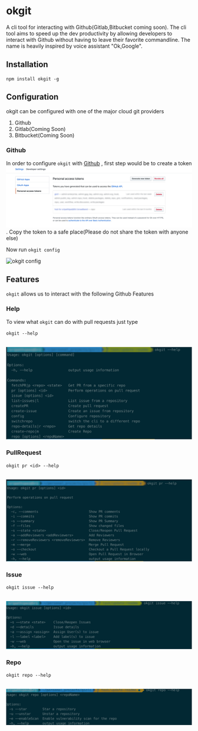# okgit
A cli tool for interacting with Github(Gitlab,Bitbucket coming soon). The cli tool aims to speed up the dev productivity by allowing developers to interact with Github without having to leave their favorite commandline. The name is heavily inspired by voice assistant "Ok,Google".

## Installation
```
npm install okgit -g
```

## Configuration
okgit can be configured with one of the major cloud git providers
1. Github
2. Gitlab(Coming Soon)
3. Bitbucket(Coming Soon)

### Github
In order to configure `okgit` with [Github](https://github.com/) , first step would be to create a token
![Github Token](./assets/github-personal-token.png). Copy the token to a safe place(Please do not share the token with anyone else)

Now run `okgit config`

![okgit config](./assets/okgit-config.gif)



## Features
`okgit` allows us to interact with the following Github Features
### Help
To view what ``okgit`` can do with pull requests just type 

````commandline
okgit --help
 
````
![Command Usage](./assets/okgit-help.png)
### PullRequest

````commandline
okgit pr <id> --help
 
````
![PR](./assets/okgit-pr.png)

### Issue

````commandline
okgit issue --help
 
````
![ISSUE](./assets/okgit-issue.png)

### Repo

````commandline
okgit repo --help
 
````
![Repo](./assets/okgit-repo.png)


 

